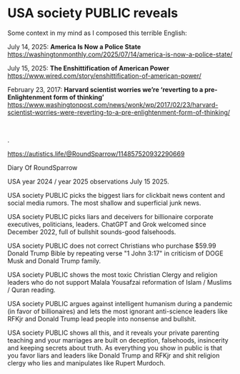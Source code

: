 # USA society PUBLIC reveals

Some context in my mind as I composed this terrible English:

July 14, 2025: **America Is Now a Police State**   
https://washingtonmonthly.com/2025/07/14/america-is-now-a-police-state/

July 15, 2025: **The Enshittification of American Power**    
https://www.wired.com/story/enshittification-of-american-power/

February 23, 2017: **Harvard scientist worries we’re ‘reverting to a pre-Enlightenment form of thinking’**   
https://www.washingtonpost.com/news/wonk/wp/2017/02/23/harvard-scientist-worries-were-reverting-to-a-pre-enlightenment-form-of-thinking/

&nbsp;

.

https://autistics.life/@RoundSparrow/114857520932290669

Diary Of RoundSparrow

USA year 2024 / year 2025 observations July 15 2025.

USA society PUBLIC picks the biggest liars for clickbait news content and social media rumors. The most shallow and superficial junk news.

USA society PUBLIC picks liars and deceivers for billionaire corporate executives, politicians, leaders. ChatGPT and Grok welcomed since December 2022, full of bullshit sounds-good falsehoods.

USA society PUBLIC does not correct Christians who purchase $59.99 Donald Trump Bible by repeating verse "1 John 3:17" in criticism of DOGE Musk and Donald Trump family. 

USA society PUBLIC shows the most toxic Christian Clergy and religion leaders who do not support Malala Yousafzai reformation of Islam / Muslims / Quran reading.

USA society PUBLIC argues against intelligent humanism during a pandemic (in favor of billionaires) and lets the most ignorant anti-science leaders like RFKjr and Donald Trump lead people into nonsense and bullshit.

USA society PUBLIC shows all this, and it reveals your private parenting teaching and your marriages are built on deception, falsehoods, insincerity and keeping secrets about truth. As everything you show in public is that you favor liars and leaders like Donald Trump and RFKjr and shit religion clergy who lies and manipulates like Rupert Murdoch.
